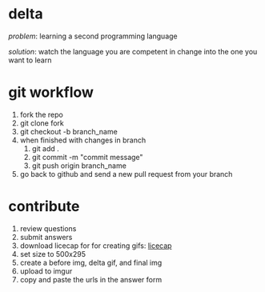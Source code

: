 # delta

*problem*: learning a second programming language

*solution*: watch the language you are competent in change into the one you want to learn

# git workflow

1. fork the repo
2. git clone fork
3. git checkout -b branch_name
4. when finished with changes in branch
    1. git add .
    2. git commit -m "commit message"
    3. git push origin branch_name
5. go back to github and send a new pull request from your branch

# contribute

1. review questions
2. submit answers
  1. download licecap for for creating gifs: [licecap]('http://www.cockos.com/licecap/')
  2. set size to 500x295
  3. create a before img, delta gif, and final img
3. upload to imgur
4. copy and paste the urls in the answer form 
